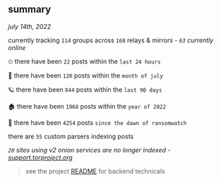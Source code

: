 
## summary
_july 14th, 2022_

currently tracking `114` groups across `168` relays & mirrors - _`63` currently online_

⏲ there have been `22` posts within the `last 24 hours`

🦈 there have been `120` posts within the `month of july`

🪐 there have been `844` posts within the `last 90 days`

🏚 there have been `1968` posts within the `year of 2022`

🦕 there have been `4254` posts `since the dawn of ransomwatch`

there are `55` custom parsers indexing posts

_`20` sites using v2 onion services are no longer indexed - [support.torproject.org](https://support.torproject.org/onionservices/v2-deprecation/)_

> see the project [README](https://github.com/joshhighet/ransomwatch#ransomwatch--) for backend technicals
